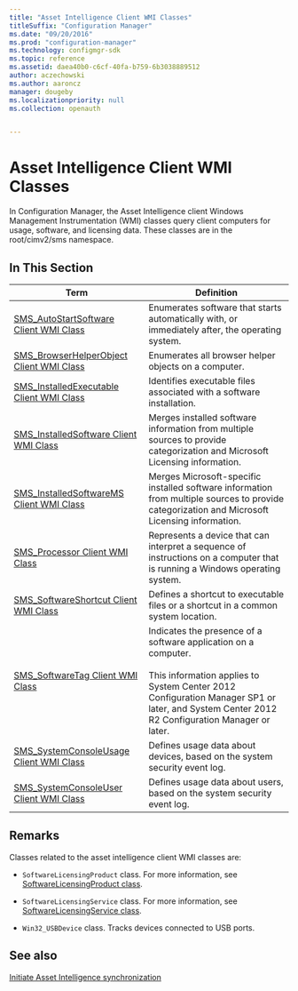 ```yaml
---
title: "Asset Intelligence Client WMI Classes"
titleSuffix: "Configuration Manager"
ms.date: "09/20/2016"
ms.prod: "configuration-manager"
ms.technology: configmgr-sdk
ms.topic: reference
ms.assetid: daea40b0-c6cf-40fa-b759-6b3038889512
author: aczechowski
ms.author: aaroncz
manager: dougeby
ms.localizationpriority: null
ms.collection: openauth


---
```

# Asset Intelligence Client WMI Classes
In Configuration Manager, the Asset Intelligence client Windows Management Instrumentation (WMI) classes query client computers for usage, software, and licensing data. These classes are in the root/cimv2/sms namespace.  

## In This Section  

|Term|Definition|  
|----------|----------------|  
|[SMS_AutoStartSoftware Client WMI Class](../../../../../develop/reference/core/clients/client-classes/sms_autostartsoftware-client-wmi-class.md)|Enumerates software that starts automatically with, or immediately after, the operating system.|  
|[SMS_BrowserHelperObject Client WMI Class](../../../../../develop/reference/core/clients/client-classes/sms_browserhelperobject-client-wmi-class.md)|Enumerates all browser helper objects on a computer.|  
|[SMS_InstalledExecutable Client WMI Class](../../../../../develop/reference/core/clients/client-classes/sms_installedexecutable-client-wmi-class.md)|Identifies executable files associated with a software installation.|  
|[SMS_InstalledSoftware Client WMI Class](../../../../../develop/reference/core/clients/client-classes/sms_installedsoftware-client-wmi-class.md)|Merges installed software information from multiple sources to provide categorization and Microsoft Licensing information.|  
|[SMS_InstalledSoftwareMS Client WMI Class](../../../../../develop/reference/core/clients/client-classes/sms_installedsoftwarems-client-wmi-class.md)|Merges Microsoft-specific installed software information from multiple sources to provide categorization and Microsoft Licensing information.|  
|[SMS_Processor Client WMI Class](../../../../../develop/reference/core/clients/client-classes/sms_processor-client-wmi-class.md)|Represents a device that can interpret a sequence of instructions on a computer that is running a Windows operating system.|  
|[SMS_SoftwareShortcut Client WMI Class](../../../../../develop/reference/core/clients/client-classes/sms_softwareshortcut-client-wmi-class.md)|Defines a shortcut to executable files or a shortcut in a common system location.|  
|[SMS_SoftwareTag Client WMI Class](../../../../../develop/reference/core/clients/client-classes/sms_softwaretag-client-wmi-class.md)|Indicates the presence of a software application on a computer.<br /><br /> This information applies to System Center 2012 Configuration Manager SP1 or later, and System Center 2012 R2 Configuration Manager or later.|  
|[SMS_SystemConsoleUsage Client WMI Class](../../../../../develop/reference/core/clients/client-classes/sms_systemconsoleusage-client-wmi-class.md)|Defines usage data about devices, based on the system security event log.|  
|[SMS_SystemConsoleUser Client WMI Class](../../../../../develop/reference/core/clients/client-classes/sms_systemconsoleuser-client-wmi-class.md)|Defines usage data about users, based on the system security event log.|  

## Remarks

Classes related to the asset intelligence client WMI classes are:  

- `SoftwareLicensingProduct` class. For more information, see [SoftwareLicensingProduct class](/previous-versions/windows/desktop/sppwmi/softwarelicensingproduct).

- `SoftwareLicensingService` class. For more information, see [SoftwareLicensingService class](/previous-versions/windows/desktop/sppwmi/softwarelicensingservice).  

- `Win32_USBDevice` class. Tracks devices connected to USB ports.  

## See also

[Initiate Asset Intelligence synchronization](../../../../core/clients/asset-intelligence/how-to-initiate-a-synchronization.md)

